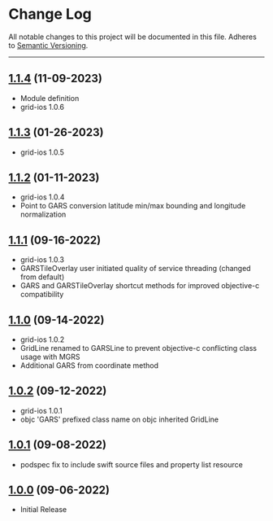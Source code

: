 # Change Log
All notable changes to this project will be documented in this file.
Adheres to [Semantic Versioning](http://semver.org/).

---

## [1.1.4](https://github.com/ngageoint/gars-ios/releases/tag/1.1.4) (11-09-2023)

* Module definition
* grid-ios 1.0.6

## [1.1.3](https://github.com/ngageoint/gars-ios/releases/tag/1.1.3) (01-26-2023)

* grid-ios 1.0.5

## [1.1.2](https://github.com/ngageoint/gars-ios/releases/tag/1.1.2) (01-11-2023)

* grid-ios 1.0.4
* Point to GARS conversion latitude min/max bounding and longitude normalization

## [1.1.1](https://github.com/ngageoint/gars-ios/releases/tag/1.1.1) (09-16-2022)

* grid-ios 1.0.3
* GARSTileOverlay user initiated quality of service threading (changed from default)
* GARS and GARSTileOverlay shortcut methods for improved objective-c compatibility

## [1.1.0](https://github.com/ngageoint/gars-ios/releases/tag/1.1.0) (09-14-2022)

* grid-ios 1.0.2
* GridLine renamed to GARSLine to prevent objective-c conflicting class usage with MGRS
* Additional GARS from coordinate method

## [1.0.2](https://github.com/ngageoint/gars-ios/releases/tag/1.0.2) (09-12-2022)

* grid-ios 1.0.1
* objc 'GARS' prefixed class name on objc inherited GridLine

## [1.0.1](https://github.com/ngageoint/gars-ios/releases/tag/1.0.1) (09-08-2022)

* podspec fix to include swift source files and property list resource

## [1.0.0](https://github.com/ngageoint/gars-ios/releases/tag/1.0.0) (09-06-2022)

* Initial Release
